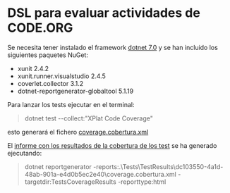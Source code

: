 # DSL para evaluar actividades de CODE.ORG

Se necesita tener instalado el framework [dotnet 7.0](TestsCoverageResults%2FEvaluationDSL_Activity.html)
y se han incluido los siguientes paquetes NuGet:

* xunit 2.4.2
* xunit.runner.visualstudio 2.4.5
* coverlet.collector 3.1.2
* dotnet-reportgenerator-globaltool 5.1.19

Para lanzar los tests ejecutar en el terminal:
>dotnet test --collect:"XPlat Code Coverage"

esto generará el fichero [coverage.cobertura.xml](Tests%2FTestResults%2Fdc103550-4a1d-48ab-901a-e4d0b5ec2e40%2Fcoverage.cobertura.xml)

El [informe con los resultados de la cobertura de los test](https://htmlpreview.github.io/?https://github.com/serele/evaluation-dsl/blob/main/coverageresults/index.html) se ha generado ejecutando:
>dotnet reportgenerator -reports:.\Tests\TestResults\dc103550-4a1d-48ab-901a-e4d0b5ec2e40\coverage.cobertura.xml -targetdir:TestsCoverageResults -reporttype:html

